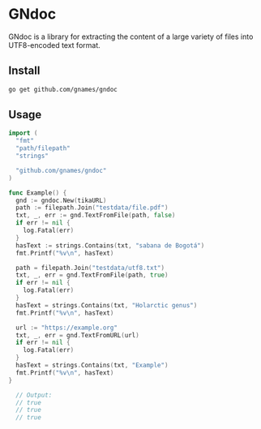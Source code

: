 # GNdoc

GNdoc is a library for extracting the content of a large variety of files
into UTF8-encoded text format.

## Install

```bash
go get github.com/gnames/gndoc
```

## Usage

```go
import (
  "fmt"
  "path/filepath"
  "strings"

  "github.com/gnames/gndoc"
)

func Example() {
  gnd := gndoc.New(tikaURL)
  path := filepath.Join("testdata/file.pdf")
  txt, _, err := gnd.TextFromFile(path, false)
  if err != nil {
    log.Fatal(err)
  }
  hasText := strings.Contains(txt, "sabana de Bogotá")
  fmt.Printf("%v\n", hasText)

  path = filepath.Join("testdata/utf8.txt")
  txt, _, err = gnd.TextFromFile(path, true)
  if err != nil {
    log.Fatal(err)
  }
  hasText = strings.Contains(txt, "Holarctic genus")
  fmt.Printf("%v\n", hasText)

  url := "https://example.org"
  txt, _, err = gnd.TextFromURL(url)
  if err != nil {
    log.Fatal(err)
  }
  hasText = strings.Contains(txt, "Example")
  fmt.Printf("%v\n", hasText)
}

  // Output:
  // true
  // true
  // true
```
